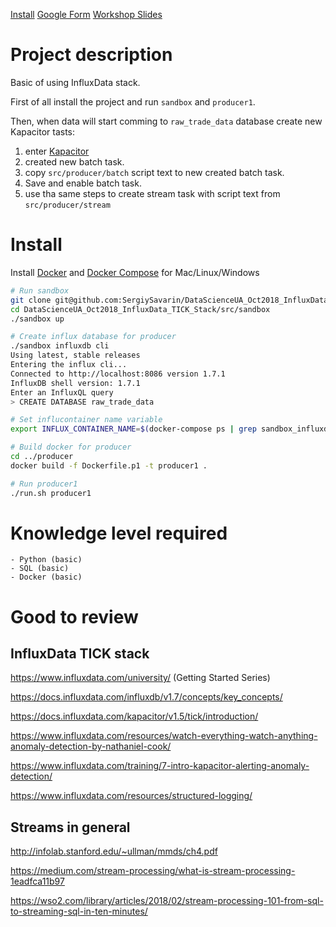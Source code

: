 
[Install](#Install)  [Google Form](https://l.facebook.com/l.php?u=https%3A%2F%2Fdocs.google.com%2Fforms%2Fd%2Fe%2F1FAIpQLSdx-MFpdefBevuZV-bNsk-xX_SMqrSyatVf5u0w_FWQvb3Org%2Fviewform%3Ffbclid%3DIwAR3STIYPv7eXRMsiAOWW6HEsb4s1qeUsfqOU5MEa9mFkUTsKBzx3Bi-NWvw&h=AT0PtuNUkKaFTHzH5RdXVUmYueG9iBH85PVMeX8Ec1Fzlfkzj0g-_QZYyYVQyGTIlsceDWDT7z6F4J0ojYikoPTmZwjG9x1vT3h-rDxW-w_czdarR_tID3WVtdRldA)  [Workshop Slides](https://www.slideshare.net/sergiysavarin/influx-data-basic)

# Project description

Basic of using InfluxData stack.

First of all install the project and run `sandbox` and `producer1`.

Then, when data will start comming to `raw_trade_data` database
create new Kapacitor tasts:

1. enter [Kapacitor](http://localhost:8888/sources/10000/alert-rules)
2. created new batch task.
3. copy `src/producer/batch` script text to new created batch task.
4. Save and enable batch task.
3. use tha same steps to create stream task with script text from `src/producer/stream`


# Install

Install [Docker](https://www.docker.com/get-started) and
[Docker Compose](https://docs.docker.com/compose/install/) for Mac/Linux/Windows

```bash
# Run sandbox
git clone git@github.com:SergiySavarin/DataScienceUA_Oct2018_InfluxData_TICK_Stack.git
cd DataScienceUA_Oct2018_InfluxData_TICK_Stack/src/sandbox
./sandbox up

# Create influx database for producer
./sandbox influxdb cli
Using latest, stable releases
Entering the influx cli...
Connected to http://localhost:8086 version 1.7.1
InfluxDB shell version: 1.7.1
Enter an InfluxQL query
> CREATE DATABASE raw_trade_data

# Set influcontainer name variable
export INFLUX_CONTAINER_NAME=$(docker-compose ps | grep sandbox_influxdb | awk '{print $1}')

# Build docker for producer
cd ../producer
docker build -f Dockerfile.p1 -t producer1 .

# Run producer1
./run.sh producer1
```

# Knowledge level required

    - Python (basic)
    - SQL (basic)
    - Docker (basic)

# Good to review

## InfluxData TICK stack
https://www.influxdata.com/university/ (Getting Started Series)

https://docs.influxdata.com/influxdb/v1.7/concepts/key_concepts/

https://docs.influxdata.com/kapacitor/v1.5/tick/introduction/

https://www.influxdata.com/resources/watch-everything-watch-anything-anomaly-detection-by-nathaniel-cook/

https://www.influxdata.com/training/7-intro-kapacitor-alerting-anomaly-detection/

https://www.influxdata.com/resources/structured-logging/

## Streams in general
http://infolab.stanford.edu/~ullman/mmds/ch4.pdf

https://medium.com/stream-processing/what-is-stream-processing-1eadfca11b97

https://wso2.com/library/articles/2018/02/stream-processing-101-from-sql-to-streaming-sql-in-ten-minutes/
